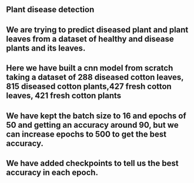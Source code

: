 ## Plant disease detection 
## We are trying to predict diseased plant and plant leaves from a dataset of healthy and disease plants and its leaves.
## Here we have built a cnn model from scratch taking a dataset of 288 diseased cotton leaves, 815 diseased cotton plants,427 fresh cotton leaves, 421 fresh cotton plants
## We have kept the batch size to 16 and epochs of 50 and getting an accuracy around 90, but we can increase epochs to 500 to get the best accuracy.
## We have added checkpoints to tell us the best accuracy in each epoch.
